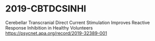 # 2019-CBTDCSINHI
Cerebellar Transcranial Direct Current Stimulation Improves Reactive Response Inhibition in Healthy Volunteers https://psycnet.apa.org/record/2019-32389-001
